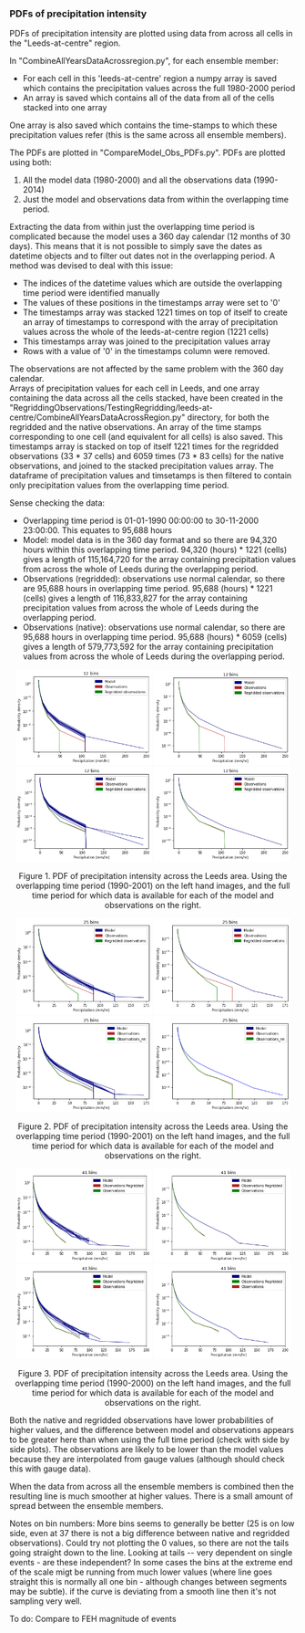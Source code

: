 ### PDFs of precipitation intensity

PDFs of precipitation intensity are plotted using data from across all cells in the "Leeds-at-centre" region.  

In "CombineAllYearsDataAcrossregion.py", for each ensemble member:
* For each cell in this 'leeds-at-centre' region a numpy array is saved which contains the precipitation values across the full 1980-2000 period
* An array is saved which contains all of the data from all of the cells stacked into one array   

One array is also saved which contains the time-stamps to which these precipitation values refer (this is the same across all ensemble members).  

The PDFs are plotted in "CompareModel_Obs_PDFs.py". PDFs are plotted using both:
1. All the model data (1980-2000) and all the observations data (1990-2014)
2. Just the model and observations data from within the overlapping time period.  

Extracting the data from within just the overlapping time period is complicated because the model uses a 360 day calendar (12 months of 30 days). This means that it is not possible to simply save the dates as datetime objects and to filter out dates not in the overlapping period. A method was devised to deal with this issue:
* The indices of the datetime values which are outside the overlapping time period were identified manually
* The values of these positions in the timestamps array were set to  '0'
* The timestamps array was stacked 1221 times on top of itself to create an array of timestamps to correspond with the array of precipitation values across the whole of the leeds-at-centre region (1221 cells)
* This timestamps array was joined to the precipitation values array
* Rows with a value of '0' in the timestamps column were removed.

The observations are not affected by the same problem with the 360 day calendar.  
Arrays of precipitation values for each cell in Leeds, and one array containing the data across all the cells stacked, have been created in the "RegriddingObservations/TestingRegridding/leeds-at-centre/CombineAllYearsDataAcrossRegion.py" directory, for both the regridded and the native observations. An array of the time stamps corresponding to one cell (and equivalent for all cells) is also saved. This timestamps array is stacked on top of itself 1221 times for the regridded observations (33 * 37 cells) and 6059 times (73 * 83 cells) for the native observations, and joined to the stacked precipitation values array. The dataframe of precipitation values and timsetamps is then filtered to contain only precipitation values from the overlapping time period.  

Sense checking the data:
* Overlapping time period is 01-01-1990 00:00:00 to 30-11-2000 23:00:00. This equates to 95,688 hours  
* Model: model data is in the 360 day format and so there are 94,320 hours within this overlapping time period. 94,320 (hours) * 1221 (cells) gives a length of 115,164,720 for the array containing precipitation values from across the whole of Leeds during the overlapping period.
* Observations (regridded): observations use normal calendar, so there are 95,688 hours in overlapping time period. 95,688 (hours) * 1221 (cells) gives a length of 116,833,827 for the array containing precipitation values from across the whole of Leeds during the overlapping period.
* Observations (native): observations use normal calendar, so there are 95,688 hours in overlapping time period. 95,688 (hours) * 6059 (cells) gives a length of 579,773,592 for the array containing precipitation values from across the whole of Leeds during the overlapping period.


<p align="center">
  <img src="PDFs/OverlappingTimePeriod/AllEMsVSObs_12bins.png" width="240"  />  
  <img src="PDFs/OverlappingTimePeriod/CombinedEMsVSObs_12bins.png" width="240"  />
  <img src="PDFs/FullTimePeriod/AllEMsVSObs_12bins.png" width="240"  />  
  <img src="PDFs/FullTimePeriod/CombinedEMsVSObs_12bins.png" width="240"  />
<p align="center"> Figure 1. PDF of precipitation intensity across the Leeds area. Using the overlapping time period (1990-2001) on the left hand images, and the full time period for which data is available for each of the model and observations on the right. <p align="center">

<p align="center">
  <img src="PDFs/OverlappingTimePeriod/AllEMsVSObs_25bins.png" width="240"  />  
  <img src="PDFs/OverlappingTimePeriod/CombinedEMsVSObs_25bins.png" width="240"  />
  <img src="PDFs/FullTimePeriod/AllEMsVSObs_25bins.png" width="240"  />  
  <img src="PDFs/FullTimePeriod/CombinedEMsVSObs_25bins.png" width="240"  />
<p align="center"> Figure 2. PDF of precipitation intensity across the Leeds area. Using the overlapping time period (1990-2001) on the left hand images, and the full time period for which data is available for each of the model and observations on the right. <p align="center">
  
<p align="center">
  <img src="PDFs/OverlappingTimePeriod/AllEMsVSObs_41bins_NoZeros.png" width="240"  />  
  <img src="PDFs/OverlappingTimePeriod/CombinedEMsVSObs_41bins_NoZeros.png" width="240"  />
  <img src="PDFs/FullTimePeriod/AllEMsVSObs_41bins_NoZeros.png" width="240"  />  
  <img src="PDFs/FullTimePeriod/CombinedEMsVSObs_41bins_NoZeros.png" width="240"  />
<p align="center"> Figure 3. PDF of precipitation intensity across the Leeds area. Using the overlapping time period (1990-2000) on the left hand images, and the full time period for which data is available for each of the model and observations on the right. <p align="center">

Both the native and regridded observations have lower probabilities of higher values, and the difference between model and observations appears to be greater here than when using the full time period (check with side by side plots). The observations are likely to be lower than the model values because they are interpolated from gauge values (although should check this with gauge data).  

When the data from across all the ensemble members is combined then the resulting line is much smoother at higher values. There is a small amount of spread between the ensemble members. 

Notes on bin numbers: More bins seems to generally be better (25 is on low side, even at 37 there is not a big difference between native and regridded observations). Could try not plotting the 0 values, so there are not the tails going straight down to the line. Looking at tails -- very dependent on single events - are these independent? In some cases the bins at the extreme end of the scale migt be running from much lower values (where line goes straight this is normally all one bin - although changes between segments may be subtle). if the curve is deviating from a smooth line then it's not sampling very well.

To do: Compare to FEH magnitude of events
